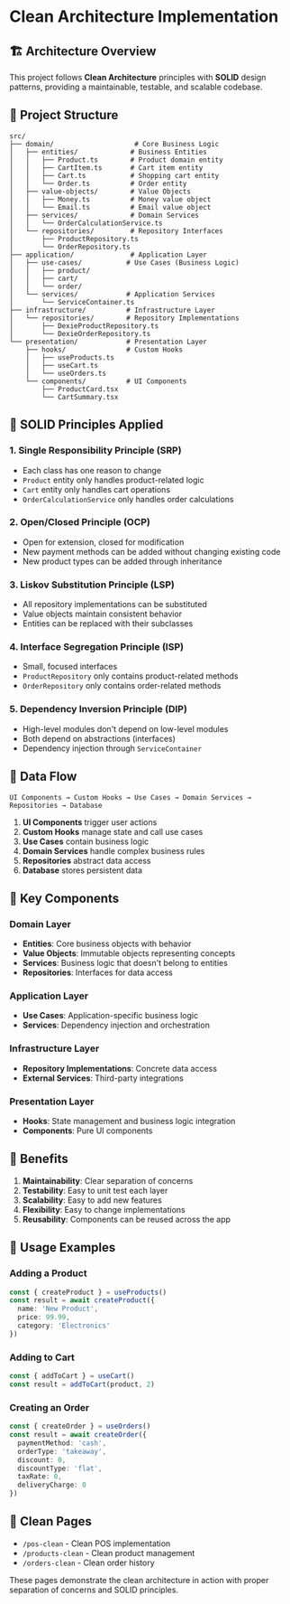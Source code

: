 # Clean Architecture Implementation

## 🏗️ Architecture Overview

This project follows **Clean Architecture** principles with **SOLID** design patterns, providing a maintainable, testable, and scalable codebase.

## 📁 Project Structure

```
src/
├── domain/                    # Core Business Logic
│   ├── entities/             # Business Entities
│   │   ├── Product.ts        # Product domain entity
│   │   ├── CartItem.ts       # Cart item entity
│   │   ├── Cart.ts           # Shopping cart entity
│   │   └── Order.ts          # Order entity
│   ├── value-objects/        # Value Objects
│   │   ├── Money.ts          # Money value object
│   │   └── Email.ts          # Email value object
│   ├── services/             # Domain Services
│   │   └── OrderCalculationService.ts
│   └── repositories/         # Repository Interfaces
│       ├── ProductRepository.ts
│       └── OrderRepository.ts
├── application/              # Application Layer
│   ├── use-cases/           # Use Cases (Business Logic)
│   │   ├── product/
│   │   ├── cart/
│   │   └── order/
│   └── services/            # Application Services
│       └── ServiceContainer.ts
├── infrastructure/          # Infrastructure Layer
│   └── repositories/        # Repository Implementations
│       ├── DexieProductRepository.ts
│       └── DexieOrderRepository.ts
└── presentation/            # Presentation Layer
    ├── hooks/               # Custom Hooks
    │   ├── useProducts.ts
    │   ├── useCart.ts
    │   └── useOrders.ts
    └── components/          # UI Components
        ├── ProductCard.tsx
        └── CartSummary.tsx
```

## 🎯 SOLID Principles Applied

### 1. **Single Responsibility Principle (SRP)**
- Each class has one reason to change
- `Product` entity only handles product-related logic
- `Cart` entity only handles cart operations
- `OrderCalculationService` only handles order calculations

### 2. **Open/Closed Principle (OCP)**
- Open for extension, closed for modification
- New payment methods can be added without changing existing code
- New product types can be added through inheritance

### 3. **Liskov Substitution Principle (LSP)**
- All repository implementations can be substituted
- Value objects maintain consistent behavior
- Entities can be replaced with their subclasses

### 4. **Interface Segregation Principle (ISP)**
- Small, focused interfaces
- `ProductRepository` only contains product-related methods
- `OrderRepository` only contains order-related methods

### 5. **Dependency Inversion Principle (DIP)**
- High-level modules don't depend on low-level modules
- Both depend on abstractions (interfaces)
- Dependency injection through `ServiceContainer`

## 🔄 Data Flow

```
UI Components → Custom Hooks → Use Cases → Domain Services → Repositories → Database
```

1. **UI Components** trigger user actions
2. **Custom Hooks** manage state and call use cases
3. **Use Cases** contain business logic
4. **Domain Services** handle complex business rules
5. **Repositories** abstract data access
6. **Database** stores persistent data

## 🧩 Key Components

### Domain Layer
- **Entities**: Core business objects with behavior
- **Value Objects**: Immutable objects representing concepts
- **Services**: Business logic that doesn't belong to entities
- **Repositories**: Interfaces for data access

### Application Layer
- **Use Cases**: Application-specific business logic
- **Services**: Dependency injection and orchestration

### Infrastructure Layer
- **Repository Implementations**: Concrete data access
- **External Services**: Third-party integrations

### Presentation Layer
- **Hooks**: State management and business logic integration
- **Components**: Pure UI components

## 🚀 Benefits

1. **Maintainability**: Clear separation of concerns
2. **Testability**: Easy to unit test each layer
3. **Scalability**: Easy to add new features
4. **Flexibility**: Easy to change implementations
5. **Reusability**: Components can be reused across the app

## 📝 Usage Examples

### Adding a Product
```typescript
const { createProduct } = useProducts()
const result = await createProduct({
  name: 'New Product',
  price: 99.99,
  category: 'Electronics'
})
```

### Adding to Cart
```typescript
const { addToCart } = useCart()
const result = addToCart(product, 2)
```

### Creating an Order
```typescript
const { createOrder } = useOrders()
const result = await createOrder({
  paymentMethod: 'cash',
  orderType: 'takeaway',
  discount: 0,
  discountType: 'flat',
  taxRate: 0,
  deliveryCharge: 0
})
```

## 🔧 Clean Pages

- `/pos-clean` - Clean POS implementation
- `/products-clean` - Clean product management
- `/orders-clean` - Clean order history

These pages demonstrate the clean architecture in action with proper separation of concerns and SOLID principles.
